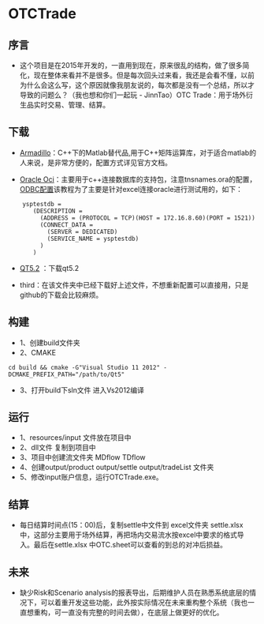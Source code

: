 # OTCTrade
## 序言

+ 这个项目是在2015年开发的，一直用到现在，原来很乱的结构，做了很多简化，现在整体来看并不是很多。但是每次回头过来看，我还是会看不懂，以前为什么会这么写，这个原因就像我朋友说的，每次都是没有一个总结，所以才导致的问题么？（我也想和你们一起玩 - JinnTao）OTC Trade：用于场外衍生品实时交易、管理、结算。

## 下载
+ [Armadillo](http://arma.sourceforge.net/)：C++下的Matlab替代品,用于C++矩阵运算库，对于适合matlab的人来说，是非常方便的，配置方式详见官方文档。

+ [Oracle Oci](http://www.oracle.com/technetwork/database/database-technologies/instant-client/overview/index.html)：主要用于c++连接数据库的支持包，注意tnsnames.ora的配置，[ODBC配置](https://www.cnblogs.com/shelvenn/p/3799849.html)该教程为了主要是针对excel连接oracle进行测试用的，如下：
```
    ysptestdb = 
       (DESCRIPTION = 
         (ADDRESS = (PROTOCOL = TCP)(HOST = 172.16.8.60)(PORT = 1521)) 
         (CONNECT_DATA = 
           (SERVER = DEDICATED) 
           (SERVICE_NAME = ysptestdb) 
         ) 
       )
```
+ [QT5.2](https://mirror.tuna.tsinghua.edu.cn/qt/development_releases/qt/5.2/5.2.0-rc1/) ：下载qt5.2

+ third：在该文件夹中已经下载好上述文件，不想重新配置可以直接用，只是github的下载会比较麻烦。

## 构建
* 1、创建build文件夹
* 2、CMAKE 
```
cd build && cmake -G"Visual Studio 11 2012" -DCMAKE_PREFIX_PATH="/path/to/Qt5"
```
* 3、打开build下sln文件 进入Vs2012编译

## 运行
+ 1、resources/input 文件放在项目中
+ 2、dll文件 复制到项目中
+ 3、项目中创建流文件夹 MDflow TDflow
+ 4、创建output/product output/settle output/tradeList 文件夹
+ 5、修改input账户信息，运行OTCTrade.exe。

## 结算
+ 每日结算时间点(15：00)后，复制settle中文件到 excel文件夹 settle.xlsx 中，这部分主要用于场外结算，再把场内交易流水按excel中要求的格式导入。最后在settle.xlsx 中OTC.sheet可以查看的到总的对冲后损益。

## 未来
+ 缺少Risk和Scenario analysis的报表导出，后期维护人员在熟悉系统底层的情况下，可以着重开发这些功能，此外按实际情况在未来重构整个系统（我也一直想重构，可一直没有完整的时间去做），在底层上做更好的优化。